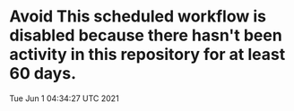 # Avoid This scheduled workflow is disabled because there hasn't been activity in this repository for at least 60 days.
Tue Jun  1 04:34:27 UTC 2021
